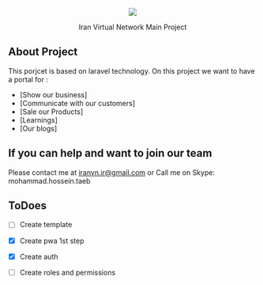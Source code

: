 <p align="center"><img src="https://iranvn.ir/pwa/apple-icon.png"></p>

<p align="center">
Iran Virtual Network Main Project
</p>

## About Project

This porjcet is based on laravel technology. On this project we want to have a portal for :

<!-- - [Simple, fast routing engine](https://laravel.com/docs/routing). -->
- [Show our business]
- [Communicate with our customers]
- [Sale our Products]
- [Learnings]
- [Our blogs]




## If you can help and want to join our team 

Please contact me at  [iranvn.ir@gmail.com](iranvn.ir@gmail.com) or Call me on Skype: mohammad.hossein.taeb




## ToDoes

- [ ]  Create template
- [X]  Create pwa 1st step
- [X]  Create auth
- [ ]  Create roles and permissions 


<!-- :white_check_mark: 
     :heavy_check_mark:   

-->

<!-- 
| Task           | Time required | Assigned to   | Current Status | Finished | 
|----------------|---------------|---------------|----------------|-----------|
| Calendar Cache | > 5 hours  |  | in progress | - [x] ok?
| Object Cache   | > 5 hours  |  | in progress | [x] item1<br/>[ ] item2
| Object Cache   | > 5 hours  |  | in progress | <ul><li>- [x] item1</li><li>- [ ] item2</li></ul>
| Object Cache   | > 5 hours  |  | in progress | <ul><li>[x] item1</li><li>[ ] item2</li></ul> -->